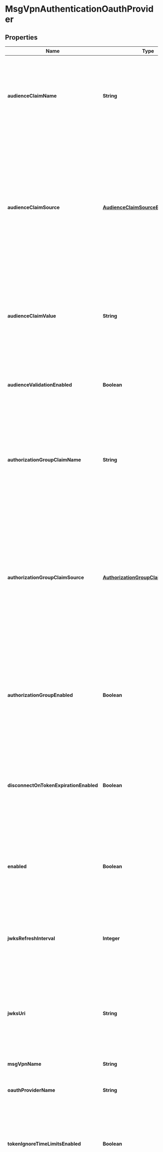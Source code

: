 

# MsgVpnAuthenticationOauthProvider


## Properties

| Name | Type | Description | Notes |
|------------ | ------------- | ------------- | -------------|
|**audienceClaimName** | **String** | The audience claim name, indicating which part of the object to use for determining the audience. Changes to this attribute are synchronized to HA mates and replication sites via config-sync. The default value is &#x60;\&quot;aud\&quot;&#x60;. Deprecated since 2.25. authenticationOauthProviders replaced by authenticationOauthProfiles. |  [optional] |
|**audienceClaimSource** | [**AudienceClaimSourceEnum**](#AudienceClaimSourceEnum) | The audience claim source, indicating where to search for the audience value. Changes to this attribute are synchronized to HA mates and replication sites via config-sync. The default value is &#x60;\&quot;id-token\&quot;&#x60;. The allowed values and their meaning are:  &lt;pre&gt; \&quot;access-token\&quot; - The OAuth v2 access_token. \&quot;id-token\&quot; - The OpenID Connect id_token. \&quot;introspection\&quot; - The result of introspecting the OAuth v2 access_token. &lt;/pre&gt;  Deprecated since 2.25. authenticationOauthProviders replaced by authenticationOauthProfiles. |  [optional] |
|**audienceClaimValue** | **String** | The required audience value for a token to be considered valid. Changes to this attribute are synchronized to HA mates and replication sites via config-sync. The default value is &#x60;\&quot;\&quot;&#x60;. Deprecated since 2.25. authenticationOauthProviders replaced by authenticationOauthProfiles. |  [optional] |
|**audienceValidationEnabled** | **Boolean** | Enable or disable audience validation. Changes to this attribute are synchronized to HA mates and replication sites via config-sync. The default value is &#x60;false&#x60;. Deprecated since 2.25. authenticationOauthProviders replaced by authenticationOauthProfiles. |  [optional] |
|**authorizationGroupClaimName** | **String** | The authorization group claim name, indicating which part of the object to use for determining the authorization group. Changes to this attribute are synchronized to HA mates and replication sites via config-sync. The default value is &#x60;\&quot;scope\&quot;&#x60;. Deprecated since 2.25. authenticationOauthProviders replaced by authenticationOauthProfiles. |  [optional] |
|**authorizationGroupClaimSource** | [**AuthorizationGroupClaimSourceEnum**](#AuthorizationGroupClaimSourceEnum) | The authorization group claim source, indicating where to search for the authorization group name. Changes to this attribute are synchronized to HA mates and replication sites via config-sync. The default value is &#x60;\&quot;id-token\&quot;&#x60;. The allowed values and their meaning are:  &lt;pre&gt; \&quot;access-token\&quot; - The OAuth v2 access_token. \&quot;id-token\&quot; - The OpenID Connect id_token. \&quot;introspection\&quot; - The result of introspecting the OAuth v2 access_token. &lt;/pre&gt;  Deprecated since 2.25. authenticationOauthProviders replaced by authenticationOauthProfiles. |  [optional] |
|**authorizationGroupEnabled** | **Boolean** | Enable or disable OAuth based authorization. When enabled, the configured authorization type for OAuth clients is overridden. Changes to this attribute are synchronized to HA mates and replication sites via config-sync. The default value is &#x60;false&#x60;. Deprecated since 2.25. authenticationOauthProviders replaced by authenticationOauthProfiles. |  [optional] |
|**disconnectOnTokenExpirationEnabled** | **Boolean** | Enable or disable the disconnection of clients when their tokens expire. Changing this value does not affect existing clients, only new client connections. Changes to this attribute are synchronized to HA mates and replication sites via config-sync. The default value is &#x60;true&#x60;. Deprecated since 2.25. authenticationOauthProviders replaced by authenticationOauthProfiles. |  [optional] |
|**enabled** | **Boolean** | Enable or disable OAuth Provider client authentication. Changes to this attribute are synchronized to HA mates and replication sites via config-sync. The default value is &#x60;false&#x60;. Deprecated since 2.25. authenticationOauthProviders replaced by authenticationOauthProfiles. |  [optional] |
|**jwksRefreshInterval** | **Integer** | The number of seconds between forced JWKS public key refreshing. Changes to this attribute are synchronized to HA mates and replication sites via config-sync. The default value is &#x60;86400&#x60;. Deprecated since 2.25. authenticationOauthProviders replaced by authenticationOauthProfiles. |  [optional] |
|**jwksUri** | **String** | The URI where the OAuth provider publishes its JWKS public keys. Changes to this attribute are synchronized to HA mates and replication sites via config-sync. The default value is &#x60;\&quot;\&quot;&#x60;. Deprecated since 2.25. authenticationOauthProviders replaced by authenticationOauthProfiles. |  [optional] |
|**msgVpnName** | **String** | The name of the Message VPN. Deprecated since 2.25. Replaced by authenticationOauthProfiles. |  [optional] |
|**oauthProviderName** | **String** | The name of the OAuth Provider. Deprecated since 2.25. Replaced by authenticationOauthProfiles. |  [optional] |
|**tokenIgnoreTimeLimitsEnabled** | **Boolean** | Enable or disable whether to ignore time limits and accept tokens that are not yet valid or are no longer valid. Changes to this attribute are synchronized to HA mates and replication sites via config-sync. The default value is &#x60;false&#x60;. Deprecated since 2.25. authenticationOauthProviders replaced by authenticationOauthProfiles. |  [optional] |
|**tokenIntrospectionParameterName** | **String** | The parameter name used to identify the token during access token introspection. A standards compliant OAuth introspection server expects \&quot;token\&quot;. Changes to this attribute are synchronized to HA mates and replication sites via config-sync. The default value is &#x60;\&quot;token\&quot;&#x60;. Deprecated since 2.25. authenticationOauthProviders replaced by authenticationOauthProfiles. |  [optional] |
|**tokenIntrospectionPassword** | **String** | The password to use when logging into the token introspection URI. This attribute is absent from a GET and not updated when absent in a PUT, subject to the exceptions in note 4. Changes to this attribute are synchronized to HA mates and replication sites via config-sync. The default value is &#x60;\&quot;\&quot;&#x60;. Deprecated since 2.25. authenticationOauthProviders replaced by authenticationOauthProfiles. |  [optional] |
|**tokenIntrospectionTimeout** | **Integer** | The maximum time in seconds a token introspection is allowed to take. Changes to this attribute are synchronized to HA mates and replication sites via config-sync. The default value is &#x60;1&#x60;. Deprecated since 2.25. authenticationOauthProviders replaced by authenticationOauthProfiles. |  [optional] |
|**tokenIntrospectionUri** | **String** | The token introspection URI of the OAuth authentication server. Changes to this attribute are synchronized to HA mates and replication sites via config-sync. The default value is &#x60;\&quot;\&quot;&#x60;. Deprecated since 2.25. authenticationOauthProviders replaced by authenticationOauthProfiles. |  [optional] |
|**tokenIntrospectionUsername** | **String** | The username to use when logging into the token introspection URI. Changes to this attribute are synchronized to HA mates and replication sites via config-sync. The default value is &#x60;\&quot;\&quot;&#x60;. Deprecated since 2.25. authenticationOauthProviders replaced by authenticationOauthProfiles. |  [optional] |
|**usernameClaimName** | **String** | The username claim name, indicating which part of the object to use for determining the username. Changes to this attribute are synchronized to HA mates and replication sites via config-sync. The default value is &#x60;\&quot;sub\&quot;&#x60;. Deprecated since 2.25. authenticationOauthProviders replaced by authenticationOauthProfiles. |  [optional] |
|**usernameClaimSource** | [**UsernameClaimSourceEnum**](#UsernameClaimSourceEnum) | The username claim source, indicating where to search for the username value. Changes to this attribute are synchronized to HA mates and replication sites via config-sync. The default value is &#x60;\&quot;id-token\&quot;&#x60;. The allowed values and their meaning are:  &lt;pre&gt; \&quot;access-token\&quot; - The OAuth v2 access_token. \&quot;id-token\&quot; - The OpenID Connect id_token. \&quot;introspection\&quot; - The result of introspecting the OAuth v2 access_token. &lt;/pre&gt;  Deprecated since 2.25. authenticationOauthProviders replaced by authenticationOauthProfiles. |  [optional] |
|**usernameValidateEnabled** | **Boolean** | Enable or disable whether the API provided username will be validated against the username calculated from the token(s); the connection attempt is rejected if they differ. Changes to this attribute are synchronized to HA mates and replication sites via config-sync. The default value is &#x60;false&#x60;. Deprecated since 2.25. authenticationOauthProviders replaced by authenticationOauthProfiles. |  [optional] |



## Enum: AudienceClaimSourceEnum

| Name | Value |
|---- | -----|
| ACCESS_TOKEN | &quot;access-token&quot; |
| ID_TOKEN | &quot;id-token&quot; |
| INTROSPECTION | &quot;introspection&quot; |



## Enum: AuthorizationGroupClaimSourceEnum

| Name | Value |
|---- | -----|
| ACCESS_TOKEN | &quot;access-token&quot; |
| ID_TOKEN | &quot;id-token&quot; |
| INTROSPECTION | &quot;introspection&quot; |



## Enum: UsernameClaimSourceEnum

| Name | Value |
|---- | -----|
| ACCESS_TOKEN | &quot;access-token&quot; |
| ID_TOKEN | &quot;id-token&quot; |
| INTROSPECTION | &quot;introspection&quot; |



